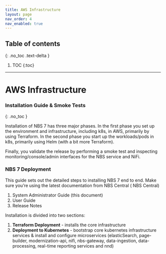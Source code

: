 ```yaml
---
title: AWS Infrastructure
layout: page
nav_order: 4
nav_enabled: true
---
```


## Table of contents
{: .no_toc .text-delta }

1. TOC
{:toc}

---

# AWS Infrastructure 
### Installation Guide & Smoke Tests
{: .no_toc }

Installation of NBS 7 has three major phases. In the first phase you set up the environment and infrastructure, including k8s, in AWS, 
primarily by using Terraform. In the second phase you start up the workloads/pods in k8s, primarily using Helm (with a bit more Terraform).

Finally, you validate the release by performing a smoke test and inspecting monitoring/console/admin interfaces for the NBS service and
NiFi.


### NBS 7 Deployment
This guide sets out the detailed steps to installing NBS 7 end to end.
Make sure you’re using the latest documentation from NBS Central ( NBS Central)
1. System Administrator Guide (this document)
2. User Guide
3. Release Notes

Installation is divided into two sections:

1. **Terraform Deployment** - installs the core infrastructure
2. **Deployment to Kubernetes** - bootstrap core kubernetes infrastructure services & install and configure microservices (elasticSearch,
page-builder, modernization-api, nifi, nbs-gateway, data-ingestion, data-processing, real-time reporting services and nnd)

